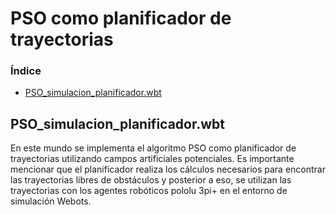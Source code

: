 # PSO como planificador de trayectorias 

### Índice
- [PSO_simulacion_planificador.wbt](#pso_simulacion_planificadorwbt)

## PSO_simulacion_planificador.wbt
En este mundo se implementa el algoritmo PSO como planificador de trayectorias utilizando campos artificiales potenciales. Es importante mencionar que el planificador realiza los cálculos necesarios para encontrar las trayectorias libres de obstáculos y posterior a eso, se utilizan las trayectorias con los agentes robóticos pololu 3pi+ en el entorno de simulación Webots.

